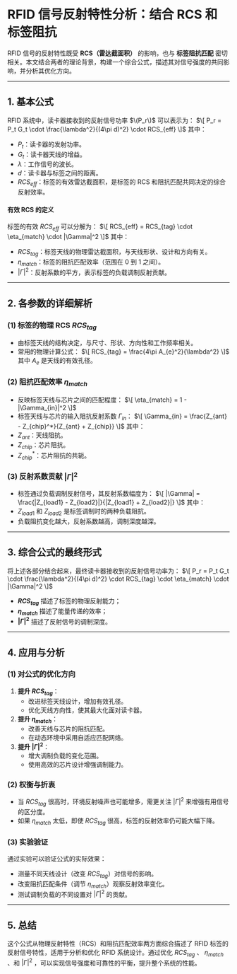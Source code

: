 # RFID 信号反射特性分析：结合 RCS 和标签阻抗

RFID 信号的反射特性既受 **RCS（雷达截面积）** 的影响，也与 **标签阻抗匹配** 密切相关。本文结合两者的理论背景，构建一个综合公式，描述其对信号强度的共同影响，并分析其优化方向。

---

## 1. 基本公式

RFID 系统中，读卡器接收到的反射信号功率 $\(P_r\)$ 可以表示为：
$\[
P_r = P_t G_t \cdot \frac{\lambda^2}{(4\pi d)^2} \cdot RCS_{eff}
\]$
其中：
- $P_t$：读卡器的发射功率。
- $G_t$：读卡器天线的增益。
- $\lambda$：工作信号的波长。
- $d$：读卡器与标签之间的距离。
- $RCS_{eff}$：标签的有效雷达截面积，是标签的 RCS 和阻抗匹配共同决定的综合反射效率。

#### **有效 RCS 的定义**
标签的有效 $RCS_{eff}$ 可以分解为：
$\[
RCS_{eff} = RCS_{tag} \cdot \eta_{match} \cdot |\Gamma|^2
\]$
其中：
- $RCS_{tag}$：标签天线的物理雷达截面积，与天线形状、设计和方向有关。
- $\eta_{match}$：标签的阻抗匹配效率（范围在 0 到 1 之间）。
- $|\Gamma|^2$：反射系数的平方，表示标签的负载调制反射贡献。

---

## 2. 各参数的详细解析

### (1) 标签的物理 RCS $RCS_{tag}$ 
- 由标签天线的结构决定，与尺寸、形状、方向性和工作频率相关。
- 常用的物理计算公式：
$\[
RCS_{tag} = \frac{4\pi A_{e}^2}{\lambda^2}
\]$
其中 $A_e$ 是天线的有效孔径。

### (2) 阻抗匹配效率 $\eta_{match}$
- 反映标签天线与芯片之间的匹配程度：
$\[
\eta_{match} = 1 - |\Gamma_{in}|^2
\]$
- 标签天线与芯片的输入阻抗反射系数 $\Gamma_{in}$：
$\[
\Gamma_{in} = \frac{Z_{ant} - Z_{chip}^*}{Z_{ant} + Z_{chip}}
\]$
其中：
- $Z_{ant}$：天线阻抗。
- $Z_{chip}$：芯片阻抗。
- $Z_{chip}^*$：芯片阻抗的共轭。

### (3) 反射系数贡献 $|\Gamma|^2$
- 标签通过负载调制反射信号，其反射系数幅度为：
$\[
|\Gamma| = \frac{|Z_{load1} - Z_{load2}|}{|Z_{load1} + Z_{load2}|}
\]$
其中：
- $Z_{load1}$ 和 $Z_{load2}$ 是标签调制时的两种负载阻抗。
- 负载阻抗变化越大，反射系数越高，调制深度越深。

---

## 3. 综合公式的最终形式

将上述各部分结合起来，最终读卡器接收到的反射信号功率为：
$\[
P_r = P_t G_t \cdot \frac{\lambda^2}{(4\pi d)^2} \cdot RCS_{tag} \cdot \eta_{match} \cdot |\Gamma|^2
\]$
- **$RCS_{tag}$** 描述了标签的物理反射能力；
- **$\eta_{match}$** 描述了能量传递的效率；
- **$|\Gamma|^2$** 描述了反射信号的调制深度。

---

## 4. 应用与分析

### **(1) 对公式的优化方向**
1. **提升 $RCS_{tag}$**：
   - 改进标签天线设计，增加有效孔径。
   - 优化天线方向性，使其最大化面对读卡器。
2. **提升 $\eta_{match}$**：
   - 改善天线与芯片的阻抗匹配。
   - 在动态环境中采用自适应匹配网络。
3. **提升 $|\Gamma|^2$**：
   - 增大调制负载的变化范围。
   - 使用高效的芯片设计增强调制能力。

### **(2) 权衡与折衷**
- 当 $RCS_{tag}$ 很高时，环境反射噪声也可能增多，需更关注 $|\Gamma|^2$ 来增强有用信号的区分度。
- 如果 $\eta_{match}$ 太低，即使 $RCS_{tag}$ 很高，标签的反射效率仍可能大幅下降。

### **(3) 实验验证**
通过实验可以验证公式的实际效果：
- 测量不同天线设计（改变 $RCS_{tag}$）对信号的影响。
- 改变阻抗匹配条件（调节 $\eta_{match}$）观察反射效率变化。
- 测试调制负载的不同设置对 $|\Gamma|^2$ 的贡献。

---

## 5. 总结

这个公式从物理反射特性（RCS）和阻抗匹配效率两方面综合描述了 RFID 标签的反射信号特性，适用于分析和优化 RFID 系统设计。通过优化 $RCS_{tag}$ 、 $\eta_{match}$  、和 $|\Gamma|^2$ ，可以实现信号强度和可靠性的平衡，提升整个系统的性能。

